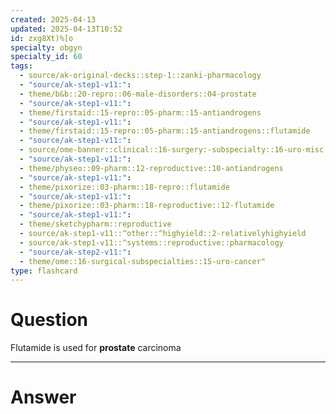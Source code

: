 ```yaml
---
created: 2025-04-13
updated: 2025-04-13T10:52
id: zxg8Xt)%[o
specialty: obgyn
specialty_id: 60
tags:
  - source/ak-original-decks::step-1::zanki-pharmacology
  - "source/ak-step1-v11:": 
  - theme/b&b::20-repro::06-male-disorders::04-prostate
  - "source/ak-step1-v11:": 
  - theme/firstaid::15-repro::05-pharm::15-antiandrogens
  - "source/ak-step1-v11:": 
  - theme/firstaid::15-repro::05-pharm::15-antiandrogens::flutamide
  - "source/ak-step1-v11:": 
  - source/ome-banner::clinical::16-surgery:-subspecialty::16-uro-misc
  - "source/ak-step1-v11:": 
  - theme/physeo::09-pharm::12-reproductive::10-antiandrogens
  - "source/ak-step1-v11:": 
  - theme/pixorize::03-pharm::18-repro::flutamide
  - "source/ak-step1-v11:": 
  - theme/pixorize::03-pharm::18-reproductive::12-flutamide
  - "source/ak-step1-v11:": 
  - theme/sketchypharm::reproductive
  - source/ak-step1-v11::^other::^highyield::2-relativelyhighyield
  - source/ak-step1-v11::^systems::reproductive::pharmacology
  - "source/ak-step2-v11:": 
  - theme/ome::16-surgical-subspecialties::15-uro-cancer"
type: flashcard
---
```


# Question
Flutamide is used for **prostate** carcinoma

---

# Answer
